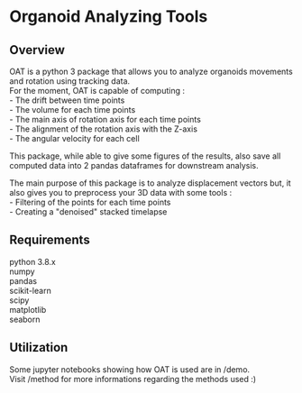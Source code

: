 # Organoid Analyzing Tools

## Overview
OAT is a python 3 package that allows you to analyze organoids movements and rotation using tracking data.  
For the moment, OAT is capable of computing :  
	- The drift between time points  
	- The volume for each time points  
	- The main axis of rotation axis for each time points  
	- The alignment of the rotation axis with the Z-axis  
	- The angular velocity for each cell  
	
This package, while able to give some figures of the results, also save all computed data into 2 pandas dataframes for downstream analysis.

The main purpose of this package is to analyze displacement vectors but,
it also gives you to preprocess your 3D data with some tools :  
	- Filtering of the points for each time points  
	- Creating a "denoised" stacked timelapse  
	
## Requirements

python 3.8.x  
numpy  
pandas  
scikit-learn  
scipy  
matplotlib  
seaborn  

## Utilization

Some jupyter notebooks showing how OAT is used are in /demo.  
Visit /method for more informations regarding the methods used :)
